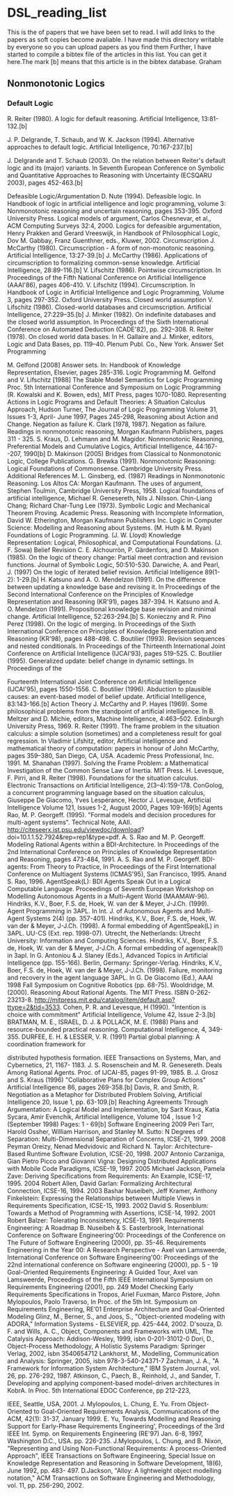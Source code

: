 # DSL_reading_list
This is the of papers that we have been set to read. I will add links to the papers as soft copies become avaliable. I have made this directory writable by everyone so you can upload papers as you find them
Further, I have started to compile a bibtex file of the articles in this list. You can get it here.The mark [b] means that this article is in the bibtex database.
Graham

## Nonmonotonic Logics
### Default Logic
R. Reiter (1980). A logic for default reasoning. Artificial Intelligence, 13:81-132.[b]

J. P. Delgrande, T. Schaub, and W. K. Jackson (1994). Alternative approaches to default logic. Artificial Intelligence, 70:167-237.[b]

J. Delgrande and T. Schaub (2003). On the relation between Reiter's default logic and its (major) variants. In Seventh European Conference on Symbolic and Quantitative Approaches to Reasoning with Uncertainty (ECSQARU 2003), pages 452-463.[b]

Defeasible Logic/Argumentation
D. Nute (1994). Defeasible logic. In Handbook of logic in artificial intelligence and logic programming, volume 3: Nonmonotonic reasoning and uncertain reasoning, pages 353-395. Oxford University Press.
Logical models of argument, Carlos Chesnevar, et al., ACM Computing Surveys 32:4, 2000. Logics for defeasible argumentation, Henry Prakken and Gerard Vreeswijk, in Handbook of Philosophical Logic, Dov M. Gabbay, Franz Guenthner, eds., Kluwer, 2002.
Circumscription
J. McCarthy (1980). Circumscription - A form of non-monotonic reasoning. Artificial Intelligence, 13:27-39.[b]
J. McCarthy (1986). Applications of circumscription to formalizing common-sense knowledge. Artificial Intelligence, 28:89-116.[b]
V. Lifschitz (1986). Pointwise circumscription. In Proceedings of the Fifth National Conference on Artificial Intelligence (AAAI'86), pages 406-410.
V. Lifschitz (1994). Circumscription. In Handbook of Logic in Artificial Intelligence and Logic Programming, Volume 3, pages 297-352. Oxford University Press.
Closed world assumption
V. Lifschitz (1986). Closed-world databases and circumscription. Artificial Intelligence, 27:229–35.[b]
J. Minker (1982). On indefinite databases and the closed world assumption. In Proceedings of the Sixth International Conference on Automated Deduction (CADE'82), pp. 292–308.
R. Reiter (1978). On closed world data bases. In H. Gallaire and J. Minker, editors, Logic and Data Bases, pp. 119–40. Plenum Publ. Co., New York.
                                    Answer Set Programming
 
 M. Gelfond [2008] Answer sets. In: Handbook of Knowledge Representation, Elsevier, pages 285-316.
Logic Programming
M. Gelfond and V. Lifschitz [1988] The Stable Model Semantics for Logic Programming Proc. 5th International Conference and Symposium on Logic Programming (R. Kowalski and K. Bowen, eds), MIT Press, pages 1070-1080.
Representing Actions in Logic Programs and Default Theories: A Situation Calculus Approach, Hudson Turner, The Journal of Logic Programming Volume 31, Issues 1-3, April- June 1997, Pages 245-298, Reasoning about Action and Change.
Negation as failure
K. Clark [1978, 1987]. Negation as failure. Readings in nonmonotonic reasoning, Morgan
Kaufmann Publishers, pages 311 - 325.
S. Kraus, D. Lehmann and M. Magidor. Nonmonotonic Reasoning, Preferential Models and Cumulative Logics, Artificial Intelligence, 44:167--207, 1990[b]
D. Makinson (2005) Bridges from Classical to Nonmonotonic Logic, College Publications.
G. Brewka (1991). Nonmonotonic Reasoning: Logical Foundations of Commonsense. Cambridge University Press.
Additional References
M. L. Ginsberg, ed. (1987) Readings in Nonmonotonic Reasoning. Los Altos CA: Morgan Kaufmann.
The uses of argument, Stephen Toulmin, Cambridge University Press, 1958.
Logical foundations of artificial intelligence, Michael R. Genesereth, Nils J. Nilsson. Chin-Liang Chang; Richard Char-Tung Lee (1973). Symbolic Logic and Mechanical Theorem Proving. Academic Press.
Reasoning with Incomplete Information, David W. Etherington, Morgan Kaufmann Publishers Inc. Logic in Computer Science: Modelling and Reasoning about Systems. (M. Huth & M. Ryan) Foundations of Logic Programming. (J. W. Lloyd)
Knowledge Representation: Logical, Philosophical, and Computational Foundations. (J. F. Sowa)
Belief Revision
C. E. Alchourròn, P. Gärdenfors, and D. Makinson (1985). On the logic of theory change: Partial meet contraction and revision functions. Journal of Symbolic Logic, 50:510-530.
Darwiche, A. and Pearl, J. (1997) On the logic of iterated belief revision. Artificial Intelligence 89(1-2): 1-29.[b]
H. Katsuno and A. O. Mendelzon (1991). On the difference between updating a knowledge base and revising it. In Proceedings of the Second International Conference on the Principles of Knowledge Representation and Reasoning (KR'91), pages 387-394.
H. Katsuno and A. O. Mendelzon (1991). Propositional knowledge base revision and minimal change. Artificial Intelligence, 52:263-294.[b]
S. Konieczny and R. Pino Perez (1998). On the logic of merging. In Proceedings of the Sixth International Conference on Principles of Knowledge Representation and Reasoning (KR'98), pages 488-498.
C. Boutilier (1993). Revision sequences and nested conditionals. In Proceedings of the Thirteenth International Joint Conference on Artificial Intelligence (IJCAI'93), pages 519-525.
C. Boutilier (1995). Generalized update: belief change in dynamic settings. In Proceedings of the
                               
 Fourteenth International Joint Conference on Artificial Intelligence (IJCAI'95), pages 1550-1556.
C. Boutilier (1996). Abduction to plausible causes: an event-based model of belief update. Artificial Intelligence, 83:143-166.[b]
Action Theory
J. McCarthy and P. Hayes (1969). Some philosophical problems from the standpoint of artificial intelligence. In B. Meltzer and D. Michie, editors, Machine Intelligence, 4:463–502. Edinburgh University Press, 1969.
R. Reiter (1991). The frame problem in the situation calculus: a simple solution (sometimes) and a completeness result for goal regression. In Vladimir Lifshitz, editor, Artificial intelligence and mathematical theory of computation: papers in honour of John McCarthy, pages 359–380, San Diego, CA, USA. Academic Press Professional, Inc. 1991.
M. Shanahan (1997). Solving the Frame Problem: a Mathematical Investigation of the Common Sense Law of Inertia. MIT Press.
H. Levesque, F. Pirri, and R. Reiter (1998). Foundations for the situation calculus. Electronic Transactions on Artificial Intelligence, 2(3–4):159-178.
ConGolog, a concurrent programming language based on the situation calculus, Giuseppe De Giacomo, Yves Lespérance, Hector J. Levesque, Artificial Intelligence Volume 121, Issues 1-2, August 2000, Pages 109-169[b]
Agents
Rao, M. P. Georgeff. (1995). "Formal models and decision procedures for multi-agent systems". Technical Note, AAII. http://citeseerx.ist.psu.edu/viewdoc/download? doi=10.1.1.52.7924&rep=rep1&type=pdf.
A. S. Rao and M. P. Georgeff. Modeling Rational Agents within a BDI-Architecture. In Proceedings of the 2nd International Conference on Principles of Knowledge Representation and Reasoning, pages 473-484, 1991.
A. S. Rao and M. P. Georgeff. BDI-agents: From Theory to Practice, In Proceedings of the First International Conference on Multiagent Systems (ICMAS'95), San Francisco, 1995.
Anand S. Rao, 1996. AgentSpeak(L): BDI Agents Speak Out in a Logical Computable Language. Proceedings of Seventh European Workshop on Modelling Autonomous Agents in a Multi-Agent World (MAAMAW-96).
Hindriks, K.V., Boer, F.S. de, Hoek, W. van der & Meyer, J-J.Ch. (1999). Agent Programming in 3APL. In Int. J. of Autonomous Agents and Multi-Agent Systems 2(4) (pp. 357-401).
Hindriks, K.V., Boer, F.S. de, Hoek, W. van der & Meyer, J-J.Ch. (1998). A formal embedding of AgentSpeak(L) in 3APL. UU-CS (Ext. rep. 1998-07). Utrecht, the Netherlands: Utrecht University: Information and Computing Sciences.
Hindriks, K.V., Boer, F.S. de, Hoek, W. van der & Meyer, J-J.Ch. A formal embedding of agenspeak(l) in 3apl. In G. Antoniou & J. Slaney (Eds.), Advanced Topics in Artificial Intelligence (pp. 155-166). Berlin, Germany: Springer-Verlag.
Hindriks, K.V., Boer, F.S. de, Hoek, W. van der & Meyer, J-J.Ch. (1998). Failure, monitoring and recovery in the agent language 3APL. In G. De Giacomo (Ed.), AAAI 1998 Fall Symposium on Cognitive Robotics (pp. 68-75).
Wooldridge, M. (2000). Reasoning About Rational Agents. The MIT Press. ISBN 0-262-23213-8. http://mitpress.mit.edu/catalog/item/default.asp?ttype=2&tid=3533.
Cohen, P. R. and Levesque, H (1990). "Intention is choice with commitment" Artificial Intelligence, Volume 42, Issue 2-3.[b]
BRATMAN, M. E., ISRAEL, D. J. & POLLACK, M. E. (1988) Plans and resource-bounded practical reasoning. Computational Intelligence, 4, 349-355.
DURFEE, E. H. & LESSER, V. R. (1991) Partial global planning: A coordination framework for
                         
 distributed hypothesis formation. IEEE Transactions on Systems, Man, and Cybernetics, 21, 1167- 1183.
J. S. Rosenschein and M. R. Genesereth. Deals Among Rational Agents. Proc. of IJCAI-85, pages 91-99, 1985.
B. J. Grosz and S. Kraus (1996) "Collaborative Plans for Complex Group Actions" Artificial Intelligence 86, pages 269-358.[b]
Davis, R. and Smith, R. Negotiation as a Metaphor for Distributed Problem Solving, Artificial Intelligence 20, Issue 1, pp. 63-109.[b]
Reaching Agreements Through Argumentation: A Logical Model and Implementation, by Sarit Kraus, Katia Sycara, Amir Evenchik, Artificial Intelligence, Volume 104 , Issue 1-2 (September 1998) Pages: 1 - 69[b]
Software Engineering
2009 Peri Tarr, Harold Ossher, William Harrison, and Stanley M. Sutto: N Degrees of Separation: Multi-Dimensional Separation of Concerns, ICSE-21, 1999.
2008 Peyman Oreizy, Nenad Medvidovic and Richard N. Taylor: Architecture-Based Runtime Software Evolution, ICSE-20, 1998.
2007 Antonio Carzaniga, Gian Pietro Picco and Giovanni Vigna: Designing Distributed Applications with Mobile Code Paradigms, ICSE-19, 1997.
2005 Michael Jackson, Pamela Zave: Deriving Specifications from Requirements: An Example, ICSE-17, 1995.
2004 Robert Allen, David Garlan: Formalizing Architectural Connection, ICSE-16, 1994.
2003 Bashar Nuseibeh, Jeff Kramer, Anthony Finkelstein: Expressing the Relationships between Multiple Views in Requirements Specification, ICSE-15, 1993.
2002 David S. Rosenblum: Towards a Method of Programming with Assertions, ICSE-14, 1992. 2001 Robert Balzer: Tolerating Inconsistency, ICSE-13, 1991.
Requirements Engineering: A Roadmap B. Nuseibeh & S. Easterbrook, International Conference on Software Engineering'00: Proceedings of the Conference on The Future of Software Engineering (2000), pp. 35-46.
Requirements Engineering in the Year 00: A Research Perspective - Axel van Lamsweerde, International Conference on Software Engineering'00: Proceedings of the 22nd international conference on Software engineering (2000), pp. 5 - 19
Goal-Oriented Requirements Engineering: A Guided Tour, Axel van Lamsweerde, Proceedings of the Fifth IEEE International Symposium on Requirements Engineering (2001), pp. 249
Model Checking Early Requirements Specifications in Tropos, Ariel Fuxman, Marco Pistore, John Mylopoulos, Paolo Traverso, In Proc. of the 5th Int. Symposium on Requirements Engineering, RE’01
Enterprise Architecture and Goal-Oriented Modeling
Glinz, M., Berner, S., and Joos, S., "Object-oriented modeling with ADORA," Information Systems - ELSEVIER, pp. 425-444, 2002.
D'souza, D. F. and Wills, A. C., Object, Components and Frameworks with UML, The Catalysis Approach: Addison-Wesley, 1999, isbn 0-201-31012-0
Dori, D., Object-Process Methodology, A Holistic Systems Paradigm: Springer Verlag, 2002, isbn 3540654712
Lankhorst, M., Modelling, Communication and Analysis: Springer, 2005, isbn 978-3-540-24371-7 Zachman, J. A., "A Framework for Information System Architecture," IBM System Journal, vol. 26, pp. 276-292, 1987.
Atkinson, C., Paech, B., Reinhold, J., and Sander, T. Developing and applying component-based model-driven architectures in KobrA. In Proc. 5th International EDOC Conference, pp 212-223,
                               
IEEE, Seattle, USA, 2001.
J. Mylopoulos, L. Chung, E. Yu. From Object-Oriented to Goal-Oriented Requirements Analysis, Communications of the ACM, 42(1): 31-37, January 1999.
E. Yu, Towards Modelling and Reasoning Support for Early-Phase Requirements Engineering', Proceedings of the 3rd IEEE Int. Symp. on Requirements Engineering (RE'97) Jan. 6-8, 1997, Washington D.C., USA. pp. 226-235.
J.Mylopoulos, L. Chung, and B. Nixon, "Representing and Using Non-Functional Requirements: A process-Oriented Approach", IEEE Transactions on Software Engineering, Special Issue on Knowledge Representation and Reasoning in Software Development, 18(6), June 1992, pp. 483- 497.
D.Jackson, "Alloy: A lightweight object modelling notation," ACM Transactions on Software Engineering and Methodology, vol. 11, pp. 256-290, 2002.
